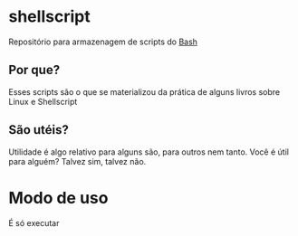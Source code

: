 # shellscript

Repositório para armazenagem de scripts do [Bash](https://pt.wikipedia.org/wiki/Bash)


## Por que?
Esses scripts são o que se materializou da prática de alguns livros sobre Linux e Shellscript

## São utéis?
Utilidade é algo relativo para alguns são, para outros nem tanto. Você é útil para alguém? Talvez sim, talvez não.

# Modo de uso
É só executar
